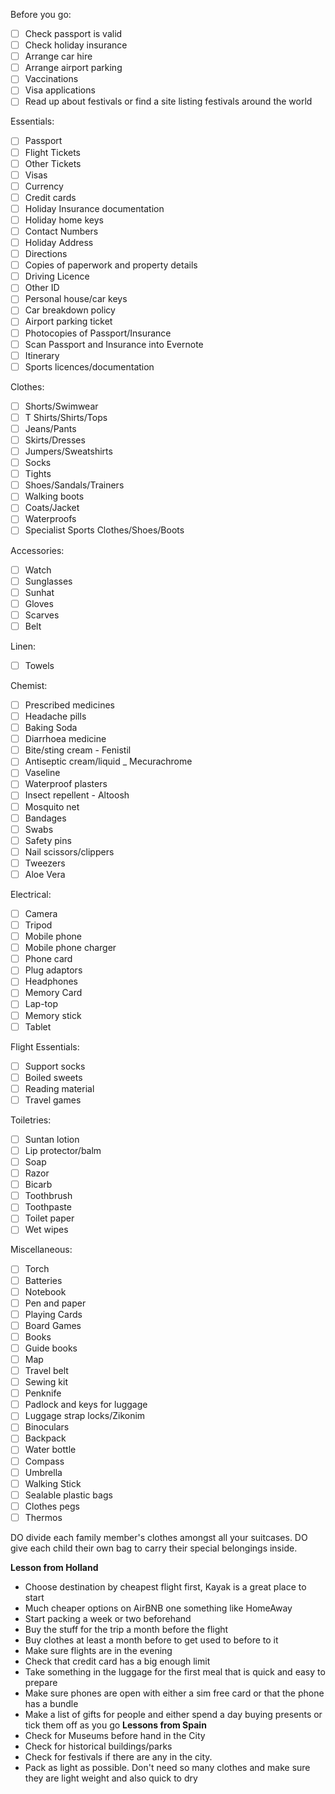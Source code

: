 Before you go:
- [ ] Check passport is valid
- [ ] Check holiday insurance
- [ ] Arrange car hire
- [ ] Arrange airport parking
- [ ] Vaccinations
- [ ] Visa applications
- [ ] Read up about festivals or find a site listing festivals around the world

Essentials:
- [ ] Passport
- [ ] Flight Tickets
- [ ] Other Tickets
- [ ] Visas
- [ ] Currency
- [ ] Credit cards
- [ ] Holiday Insurance documentation
- [ ] Holiday home keys
- [ ] Contact Numbers
- [ ] Holiday Address
- [ ] Directions
- [ ] Copies of paperwork and property details
- [ ] Driving Licence
- [ ] Other ID
- [ ] Personal house/car keys
- [ ] Car breakdown policy
- [ ] Airport parking ticket
- [ ] Photocopies of Passport/Insurance
- [ ] Scan Passport and Insurance into Evernote
- [ ] Itinerary
- [ ] Sports licences/documentation

Clothes:
- [ ] Shorts/Swimwear
- [ ] T Shirts/Shirts/Tops
- [ ] Jeans/Pants
- [ ] Skirts/Dresses
- [ ] Jumpers/Sweatshirts 
- [ ] Socks
- [ ] Tights
- [ ] Shoes/Sandals/Trainers
- [ ] Walking boots
- [ ] Coats/Jacket
- [ ] Waterproofs
- [ ] Specialist Sports Clothes/Shoes/Boots

Accessories:
- [ ] Watch
- [ ] Sunglasses
- [ ] Sunhat
- [ ] Gloves
- [ ] Scarves
- [ ] Belt

Linen:
- [ ] Towels

Chemist:
- [ ] Prescribed medicines
- [ ] Headache pills
- [ ] Baking Soda
- [ ] Diarrhoea medicine
- [ ] Bite/sting cream - Fenistil
- [ ] Antiseptic cream/liquid _ Mecurachrome
- [ ] Vaseline
- [ ] Waterproof plasters
- [ ] Insect repellent - Altoosh
- [ ] Mosquito net
- [ ] Bandages
- [ ] Swabs
- [ ] Safety pins
- [ ] Nail scissors/clippers
- [ ] Tweezers
- [ ] Aloe Vera

Electrical:
- [ ] Camera
- [ ] Tripod
- [ ] Mobile phone
- [ ] Mobile phone charger
- [ ] Phone card
- [ ] Plug adaptors
- [ ] Headphones
- [ ] Memory Card
- [ ] Lap-top
- [ ] Memory stick
- [ ] Tablet

Flight Essentials:
- [ ] Support socks
- [ ] Boiled sweets
- [ ] Reading material
- [ ] Travel games

Toiletries:
- [ ] Suntan lotion
- [ ] Lip protector/balm
- [ ] Soap
- [ ] Razor
- [ ] Bicarb
- [ ] Toothbrush
- [ ] Toothpaste
- [ ] Toilet paper
- [ ] Wet wipes

Miscellaneous:
- [ ] Torch
- [ ] Batteries
- [ ] Notebook
- [ ] Pen and paper
- [ ] Playing Cards
- [ ] Board Games
- [ ] Books
- [ ] Guide books
- [ ] Map
- [ ] Travel belt
- [ ] Sewing kit
- [ ] Penknife
- [ ] Padlock and keys for luggage
- [ ] Luggage strap locks/Zikonim
- [ ] Binoculars
- [ ] Backpack
- [ ] Water bottle
- [ ] Compass
- [ ] Umbrella
- [ ] Walking Stick
- [ ] Sealable plastic bags
- [ ] Clothes pegs
- [ ] Thermos

DO divide each family member's clothes amongst all your suitcases.
DO give each child their own bag to carry their special belongings inside.

**Lesson from Holland**
* Choose destination by cheapest flight first, Kayak is a great place to start
* Much cheaper options on AirBNB one something like HomeAway
* Start packing a week or two beforehand
* Buy the stuff for the trip a month before the flight
* Buy clothes at least a month before to get used to before to it
* Make sure flights are in the evening
* Check that credit card has a big enough limit
* Take something in the luggage for the first meal that is quick and easy to prepare
* Make sure phones are open with either a sim free card or that the phone has a bundle
* Make a list of gifts for people and either spend a day buying presents or tick them off as you go
**Lessons from Spain**
* Check for Museums before hand in the City
* Check for historical buildings/parks
* Check for festivals if there are any in the city.
* Pack as light as possible. Don't need so many clothes and make sure they are light weight and also quick to dry

